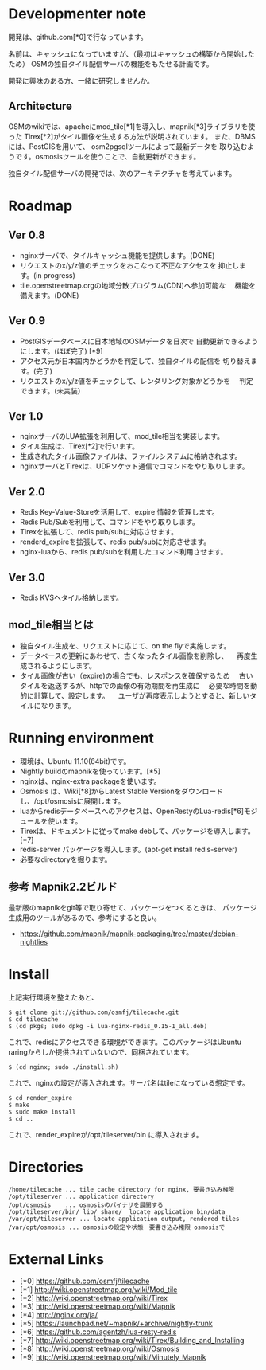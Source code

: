 Developmenter note
=====================

開発は、github.com[*0]で行なっています。

名前は、キャッシュになっていますが、（最初はキャッシュの構築から開始したため）
OSMの独自タイル配信サーバの機能をもたせる計画です。

開発に興味のある方、一緒に研究しませんか。

Architecture
------------------

OSMのwikiでは、apacheにmod_tile[*1]を導入し、mapnik[*3]ライブラリを使った
Tirex[*2]がタイル画像を生成する方法が説明されています。
また、DBMSには、PostGISを用いて、 osm2pgsqlツールによって最新データを
取り込むようです。osmosisツールを使うことで、自動更新ができます。

独自タイル配信サーバの開発では、次のアーキテクチャを考えています。


Roadmap
============

Ver 0.8
----
* nginxサーバで、タイルキャッシュ機能を提供します。(DONE)
* リクエストのx/y/z値のチェックをおこなって不正なアクセスを
  抑止します。(in progress)
* tile.openstreetmap.orgの地域分散プログラム(CDN)へ参加可能な
　機能を備えます。(DONE)

Ver 0.9
----
* PostGISデータベースに日本地域のOSMデータを日次で
  自動更新できるようにします。(ほぼ完了) [*9]
* アクセス元が日本国内かどうかを判定して、独自タイルの配信を
   切り替えます。(完了)
* リクエストのx/y/z値をチェックして、レンダリング対象かどうかを
　判定できます。(未実装）

Ver 1.0
----
* nginxサーバのLUA拡張を利用して、mod_tile相当を実装します。
* タイル生成は、Tirex[*2]で行います。
* 生成されたタイル画像ファイルは、ファイルシステムに格納されます。
* nginxサーバとTirexは、UDPソケット通信でコマンドをやり取りします。

Ver 2.0
----

* Redis Key-Value-Storeを活用して、expire 情報を管理します。
* Redis Pub/Subを利用して、コマンドをやり取りします。
* Tirexを拡張して、redis pub/subに対応させます。
* renderd_expireを拡張して、redis pub/subに対応させます。
* nginx-luaから、redis pub/subを利用したコマンド利用させます。

Ver 3.0
----

* Redis KVSへタイル格納します。

mod_tile相当とは
----
* 独自タイル生成を、リクエストに応じて、on the flyで実施します。
* データベースの更新にあわせて、古くなったタイル画像を削除し、
　再度生成されるようにします。
* タイル画像が古い（expire)の場合でも、レスポンスを確保するため
　古いタイルを返送するが、httpでの画像の有効期間を再生成に
　必要な時間を動的に計算して、設定します。
　ユーザが再度表示しようとすると、新しいタイルになります。　


Running environment
=============

* 環境は、Ubuntu 11.10(64bit)です。
* Nightly buildのmapnikを使っています。[*5]
* nginxは、nginx-extra packageを使います。
* Osmosis は、Wiki[*8]からLatest Stable Versionをダウンロードし、/opt/osmosisに展開します。
* luaからredisデータベースへのアクセスは、OpenRestyのLua-redis[*6]モジュールを使います。
* Tirexは、ドキュメントに従ってmake debして、パッケージを導入します。[*7]
* redis-server パッケージを導入します。(apt-get install redis-server)
* 必要なdirectoryを掘ります。

参考 Mapnik2.2ビルド
---

最新版のmapnikをgit等で取り寄せて、パッケージをつくるときは、
パッケージ生成用のツールがあるので、参考にすると良い。

- https://github.com/mapnik/mapnik-packaging/tree/master/debian-nightlies


Install
==========

上記実行環境を整えたあと、

    $ git clone git://github.com/osmfj/tilecache.git
    $ cd tilecache
    $ (cd pkgs; sudo dpkg -i lua-nginx-redis_0.15-1_all.deb)

これで、redisにアクセスできる環境ができます。このパッケージはUbuntu raringからしか提供されていないので、同梱されています。

    $ (cd nginx; sudo ./install.sh)
    
これで、nginxの設定が導入されます。サーバ名はtileになっている想定です。

    $ cd render_expire
    $ make
    $ sudo make install
    $ cd ..

これで、render_expireが/opt/tileserver/bin に導入されます。



Directories
=============

    /home/tilecache ... tile cache directory for nginx, 要書き込み権限　
    /opt/tileserver ... application directory
    /opt/osmosis    ... osmosisのバイナリを展開する
    /opt/tileserver/bin/ lib/ share/  locate application bin/data
    /var/opt/tileserver ... locate application output, rendered tiles
    /var/opt/osmosis ... osmosisの設定や状態　要書き込み権限 osmosisで


External Links
===============

* [*0] https://github.com/osmfj/tilecache
* [*1] http://wiki.openstreetmap.org/wiki/Mod_tile
* [*2] http://wiki.openstreetmap.org/wiki/Tirex
* [*3] http://wiki.openstreetmap.org/wiki/Mapnik
* [*4] http://nginx.org/ja/
* [*5] https://launchpad.net/~mapnik/+archive/nightly-trunk
* [*6] https://github.com/agentzh/lua-resty-redis
* [*7] http://wiki.openstreetmap.org/wiki/Tirex/Building_and_Installing
* [*8] http://wiki.openstreetmap.org/wiki/Osmosis
* [*9] http://wiki.openstreetmap.org/wiki/Minutely_Mapnik
